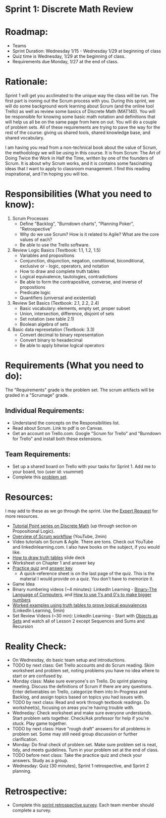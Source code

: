 # Sprint 1: Discrete Math Review

# Roadmap:
* Teams
* Sprint Duration: Wednesday 1/15 - Wednesday 1/29 at beginning of class
* Quiz time is Wednesday, 1/29 at the beginning of class.
* Requirements due Monday, 1/27 at the end of class.

# Rationale: 
Sprint 1 will get you acclimated to the unique way the class will be run.  The first part is ironing out the Scrum process with you.  During this sprint, we will do some background work learning about Scrum (and the online tool Trello) as well as review some basics of Discrete Math (MAT140).  You will be responsible for knowing some basic math notation and definitions that will help us all be on the same page from here on out.  You will do a couple of problem sets.  All of these requirements are trying to pave the way for the rest of the course: giving us shared tools, shared knowledge base, and shared vocabulary.

I am having you read from a non-technical book about the value of Scrum, the methodology we will be using in this course.  It is from Scrum: The Art of Doing Twice the Work in Half the Time, written by one of the founders of Scrum. It is about why Scrum works, and it is contains some fascinating ideas that I want to apply to classroom management.  I find this reading inspirational, and I'm hoping you will too. 

# Responsibilities (What you need to know):
1. Scrum Processes
   * Define "Backlog", "Burndown charts", "Planning Poker", "Retrospective"
   * Why do we use Scrum?  How is it related to Agile?  What are the core values of each?
   * Be able to use the Trello software.  
2. Review Logic Basics (Textbook: 1.1, 1.2, 1.5)
   * Variables and propositions
   * Conjunction, disjunction, negation, conditional, biconditional, exclusive or - logic, operators, and notation
   * How to draw and complete truth tables
   * Logical equivalence, tautologies, contradictions
   * Be able to form the contrapositive, converse, and inverse of propositions
   * Predicate logic
   * Quantifiers (universal and existential)
3. Review Set Basics (Textbook: 2.1, 2.2, 2.4)
   * Basic vocabulary: elements, empty set, proper subset
   * Union, intersection, difference, disjoint of sets
   * Set notation (see table 2.1)
   * Boolean algebra of sets 
4. Basic data represetation (Textbook: 3.3)
   * Convert decimal to binary representation
   * Convert binary to hexadecimal
   * Be able to apply bitwise logical operators
  
# Requirements (What you need to do):
The "Requirements" grade is the problem set.  The scrum artifacts will be graded in a "Scrumage" grade.

## Individual Requirements:
   * Understand the concepts on the Responsibilities list.
   * Read about Scrum.  Link to pdf is on Canvas.
   * Get an account on Trello.com.  Google "Scrum for Trello" and "Burndown for Trello" and install both these extensions.

## Team Requirements:
   * Set up a shared board on Trello with your tasks for Sprint 1.  Add me to your board, too (user id: vsummet)
   * Complete this [problem set](./sprint1_prob_set.pdf).

# Resources:  
I may add to these as we go through the sprint.  Use the [Expert Request](https://rollins.co1.qualtrics.com/jfe/form/SV_0jNfbBpN1clDJfn?course=mat310s20&sprint=1) for more resources. 
   * [Tutorial Point series on Discrete Math](https://www.tutorialspoint.com/discrete_mathematics/discrete_mathematics_introduction.htm) (up through section on Propositional Logic).
   * [Overview of Scrum workflow](https://www.youtube.com/watch?time_continue=5&v=gy1c4_YixCo) (YouTube, 2min)
   * Video tutorials on Scrum & Agile.  There are tons.  Check out YouTube and linkedinlearning.com.  I also have books on the subject, if you would like.
   * [How to draw truth tables](https://docs.google.com/presentation/d/1NTgXBIC98R6yaCiDlf7gotO1NChB8LhzHTOwNvkOrgs/edit#slide=id.p) slide deck
   * Worksheet on Chapter 1 and answer key
   * [Practice quiz](./sprint1_practice_quiz.pdf) and [answer key](./sprint1_practice_quiz_ans.pdf)
      * A quick-reference sheet is on the last page of the quiz.  This is the material I would provide on a quiz.  You don't have to memorize it.
   * Game Idea 
   * Binary numbering videos (~4 minutes): LinkedIn Learning - [Binary-The Language of Computers](https://www.linkedin.com/learning/digital-media-foundations/binary-the-language-of-computers), and [How to use 1's and 0's to make bigger numbers](https://www.linkedin.com/learning/digital-media-foundations/how-1s-and-0s-make-larger-numbers)
   * [Worked examples using truth tables to prove logical equivalences](https://www.linkedin.com/learning/programming-foundations-discrete-mathematics/solution-write-truth-tables) (LinkedIn Learning, 5min) 
   * Set Review Videos (~30 min): LinkedIn Learning - Start with [Objects as Sets](https://www.linkedin.com/learning/programming-foundations-discrete-mathematics/objects-as-sets) and watch all of Lesson 2 except Sequences and Sums and Recursion

# Reality Check:
  * On Wednesday, do basic team setup and introductions.
  * TODO by next class:  Get Trello accounts and do Scrum reading. Skim worksheet and problem set, noting problems you have no idea where to start or are confused by.
  * Monday class: Make sure everyone's on Trello.  Do sprint planning meeting.  Discuss the definitions of Scrum if there are any questions. Enter deliverables on Trello, categorize them into In-Progress and Backlog, and assign topics based on topics you had issues with.
  * TODO by next class: Read and work through textbook readings.  Do worksheet(s), focusing on areas you're having trouble with.  
  * Wedneday: Check worksheet and  make sure everyone understands. Start problem sets together. Check/Ask professor for help if you're stuck.  Play game together.
  * TODO by next class: Have "rough draft" answers for all problems in problem set.  Some may still need group discussion or further clarification.
  * Monday: Do final check of problem set.  Make sure problem set is neat, tidy, and meets guidelines.  Turn in your problem set at the end of class.
  * TODO before next class: Take the practice quiz and check your answers.  Study as a group.  
  * Wednesday: Quiz (30 minutes), Sprint 1 retrospective, and Sprint 2 planning.

# Retrospective:
  * Complete this [sprint retrospective survey](https://rollins.co1.qualtrics.com/jfe/form/SV_3rAIzhpHFYbIixf?course=mat310s20&sprint=1).  Each team member should complete a survey.
